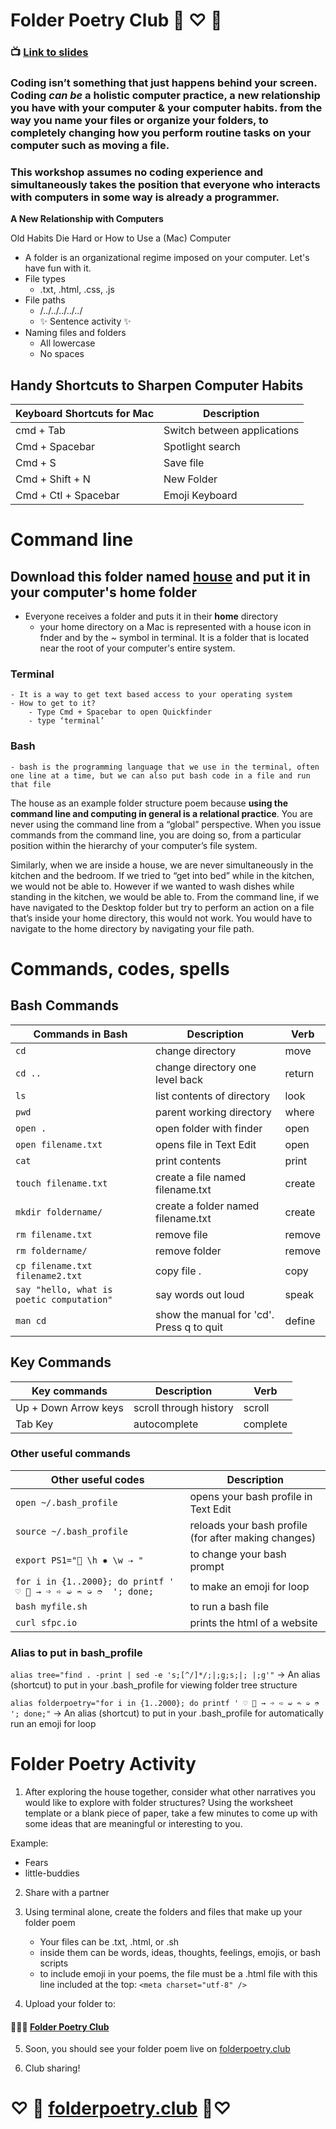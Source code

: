 # Folder Poetry Club 📂 ♡ 📂

### 📺 [Link to slides](https://docs.google.com/presentation/d/1RhFLgHCYBBiesn9QeVqSda8diaMUhWPo6istZprdxZs/edit?usp=sharing)
 

### Coding isn’t something that just happens behind your screen. Coding _can be_ a holistic computer practice, a new relationship you have with your computer & your computer habits. from the way you name your files or organize your folders, to completely changing how you perform routine tasks on your computer such as moving a file.


### This workshop assumes no coding experience and simultaneously takes the position that everyone who interacts with computers in some way is already a programmer.

**A New Relationship with Computers**

Old Habits Die Hard or How to Use a (Mac) Computer
   - A folder is an organizational regime imposed on your computer. Let's have fun with it.
   - File types
       - .txt, .html, .css, .js
   - File paths
       - /../../../../../
       - ✨ Sentence activity ✨
   - Naming files and folders
       - All lowercase
       - No spaces

## Handy Shortcuts to Sharpen Computer Habits

| Keyboard Shortcuts for Mac | Description                 |
|----------------------------|-----------------------------|
| cmd + Tab                  | Switch between applications |
| Cmd + Spacebar             | Spotlight search            |
| Cmd + S                    | Save file                   |
| Cmd + Shift + N            | New Folder                  |
| Cmd + Ctl + Spacebar       | Emoji Keyboard              |


# Command line

## Download this folder named [house](https://drive.google.com/drive/folders/19U9G9hNCWdiwFbkfna20nlhDOoB8uHHg) and put it in your computer's home folder 

- Everyone receives a folder and puts it in their **home** directory
    - your home directory on a Mac is represented with a house icon in fnder and by the ~ symbol in terminal. It is a folder that is located near the root of your computer's entire system.
    
### Terminal
    - It is a way to get text based access to your operating system
    - How to get to it?
        - Type Cmd + Spacebar to open Quickfinder
        - type ‘terminal’
### Bash
    - bash is the programming language that we use in the terminal, often one line at a time, but we can also put bash code in a file and run that file


The house as an example folder structure poem because **using the command line and computing in general is a relational practice**. You are never using the command line from a “global” perspective. When you issue commands from the command line, you are doing so, from a particular position within the hierarchy of your computer’s file system.

Similarly, when we are inside a house, we are never simultaneously in the kitchen and the bedroom. If we tried to “get into bed” while in the kitchen, we would not be able to. However if we wanted to wash dishes while standing in the kitchen, we would be able to.
From the command line, if we have navigated to the Desktop folder but try to perform an action on a file that’s inside your home directory, this would not work. You would have to navigate to the home directory by navigating your file path.



# Commands, codes, spells

## Bash Commands

| Commands in Bash                        | Description                               | Verb   |
|-----------------------------------------|-------------------------------------------|--------|
| `cd`                                      | change directory                          | move   |
| `cd ..`                                   | change directory one level back           | return |
| `ls`                                      | list contents of directory                | look   |
| `pwd`                                     | parent working directory                  | where  |
| `open .`                                  | open folder with finder                   | open   |
| `open filename.txt`                       | opens file in Text Edit                   | open   |
| `cat`                                     | print contents                            | print  |
| `touch filename.txt`                      | create a file named filename.txt          | create |
| `mkdir foldername/`                       | create a folder named filename.txt        | create |
| `rm filename.txt`                         | remove file                               | remove |
| `rm foldername/`                          | remove folder                             | remove |
| `cp filename.txt filename2.txt`           | copy file .                               | copy   |
| `say "hello, what is poetic computation"` | say words out loud                        | speak  |
| `man cd`                                  | show the manual for 'cd'. Press q to quit | define |

## Key Commands
| Key commands         | Description            | Verb     |
|----------------------|------------------------|----------|
| Up + Down Arrow keys | scroll through history | scroll   |
| Tab Key              | autocomplete           | complete |

### Other useful commands
| Other useful codes                                                                | Description                                          |
|-----------------------------------------------------------------------------------|------------------------------------------------------|
| `open ~/.bash_profile`                                                              | opens your bash profile in Text Edit                 |
| `source ~/.bash_profile`                                                            | reloads your bash profile (for after making changes) |
| `export PS1="🌸 \h ✸ \w ⇢ "`                                                        | to change your bash prompt                           |
| `for i in {1..2000}; do printf ' ♡ 📂 → ➩ ➪ ➫ ➬ ➭ ➮  '; done;`                      | to make an emoji for loop                            |                   |
| `bash myfile.sh`                                                                    | to run a bash file                                   |
| `curl sfpc.io`                                                                      | prints the html of a website                         |



### Alias to put in bash_profile

`alias tree="find . -print | sed -e 's;[^/]*/;|;g;s;|; |;g'"` → An alias (shortcut) to put in your .bash_profile for viewing folder tree structure

`alias folderpoetry="for i in {1..2000}; do printf ' ♡ 📂 → ➩ ➪ ➫ ➬ ➭ ➮ '; done;"` → An alias (shortcut) to put in your .bash_profile for automatically run an emoji for loop






# Folder Poetry Activity

1. After exploring the house together, consider what other narratives you would like to explore with folder structures?
Using the worksheet template or a blank piece of paper, take a few minutes to come up with some ideas that are meaningful or interesting to you. 

Example:
- Fears
- little-buddies

2. Share with a partner


3. Using terminal alone, create the folders and files that make up your folder poem

    - Your files can be .txt, .html, or .sh
    - inside them can be words, ideas, thoughts, feelings, emojis, or bash scripts
    - to include emoji in your poems, the file must be a .html file with this line included at the top: `<meta charset="utf-8" />`

4. Upload your folder to:
#### 📂📂📂 [Folder Poetry Club](https://drive.google.com/drive/folders/1U8IcCOcDpxOcaweu5qovpnPAM1KQU8VN?usp=sharing)

5. Soon, you should see your folder poem live on [folderpoetry.club](folderpoetry.club)

6. Club sharing! 


# ♡ 📂 [folderpoetry.club](folderpoetry.club) 📂♡
